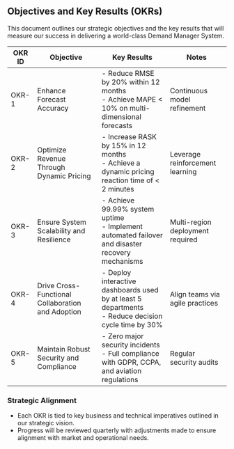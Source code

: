 ## Objectives and Key Results (OKRs)

This document outlines our strategic objectives and the key results that will measure our success in delivering a world-class Demand Manager System.

| OKR ID  | Objective                                        | Key Results                                                                                          | Notes                             |
|---------|--------------------------------------------------|------------------------------------------------------------------------------------------------------|-----------------------------------|
| OKR-1   | Enhance Forecast Accuracy                        | - Reduce RMSE by 20% within 12 months<br>- Achieve MAPE < 10% on multi-dimensional forecasts         | Continuous model refinement       |
| OKR-2   | Optimize Revenue Through Dynamic Pricing         | - Increase RASK by 15% in 12 months<br>- Achieve a dynamic pricing reaction time of < 2 minutes         | Leverage reinforcement learning   |
| OKR-3   | Ensure System Scalability and Resilience         | - Achieve 99.99% system uptime<br>- Implement automated failover and disaster recovery mechanisms       | Multi-region deployment required  |
| OKR-4   | Drive Cross-Functional Collaboration and Adoption  | - Deploy interactive dashboards used by at least 5 departments<br>- Reduce decision cycle time by 30%    | Align teams via agile practices   |
| OKR-5   | Maintain Robust Security and Compliance          | - Zero major security incidents<br>- Full compliance with GDPR, CCPA, and aviation regulations         | Regular security audits           |

### Strategic Alignment

- Each OKR is tied to key business and technical imperatives outlined in our strategic vision.
- Progress will be reviewed quarterly with adjustments made to ensure alignment with market and operational needs.
